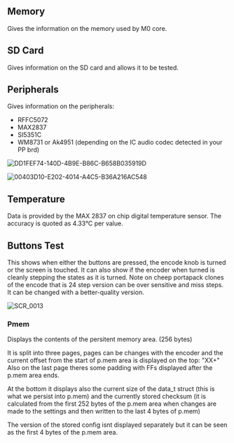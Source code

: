## Memory 
Gives the information on the memory used by  M0  core.
## SD Card 
Gives information on the SD card and allows it to be tested.
## Peripherals
Gives information on the peripherals:
* RFFC5072
* MAX2837
* SI5351C
* WM8731 or Ak4951 (depending on the IC audio codec detected in your PP brd)

![DD1FEF74-140D-4B9E-B86C-B658B035919D](https://github.com/eried/portapack-mayhem/assets/86470699/272500d6-413d-4fcb-9bd6-73b44caa7f1d)

![00403D10-E202-4014-A4C5-B36A216AC548](https://github.com/eried/portapack-mayhem/assets/86470699/a3d9529f-d379-46d0-b326-7cbc020a62a4)



## Temperature 
Data is provided by the MAX 2837 on chip digital temperature sensor. The accuracy is quoted as 4.33°C per value.
## Buttons Test
This shows when either the buttons are pressed, the encode knob is turned or the screen is touched. It can also show if the encoder when turned is cleanly stepping the states as it is turned. Note on cheep portapack clones of the encode that is 24 step version can be over sensitive and miss steps. It can be changed with a better-quality version.

![SCR_0013](https://github.com/eried/portapack-mayhem/assets/125336/1415257f-e322-428c-801d-71977603640e)
### Pmem
Displays the contents of the persitent memory area. (256 bytes)

It is split into three pages, pages can be changes with the encoder and the current offset from the start of p.mem area is displayed on the top: "XX+" Also on the last page theres some padding with FFs displayed after the p.mem area ends.

At the bottom it displays also the current size of the data_t struct (this is what we persist into p.mem) and the currently stored checksum (it is calculated from the first 252 bytes of the p.mem area when changes are made to the settings and then written to the last 4 bytes of p.mem)

The version of the stored config isnt displayed separately but it can be seen as the first 4 bytes of the p.mem area.